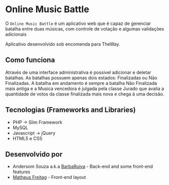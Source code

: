 # Online Music Battle
O `Online Music Battle` é um aplicativo web que é capaz de gerenciar batalha entre duas músicas, com controle de votação e algumas validações adicionais

Aplicativo desenvolvido sob encomenda para TheWay.


## Como funciona

Através de uma interface administrativa é possivel adicionar e deletar batalhas.
As batalhas possuem apenas dois estados: Finalizadas ou Não Finalizadas.
A batalha em andamento é sempre a batalha Não Finalizada mais antiga e a Musica vencedora é julgada pela classe Jurado que avalia a quantidade de votos da classe finalizada mais nova e chega à uma decisão.

## Tecnologias (Frameworks and Libraries)
* PHP -> Slim Framework
* MySQL
* Javascript -> jQuery
* HTML5 e CSS

## Desenvolvido por
* Andersom Souza a.k.a [BarbaRuiva](http://barbaruiva.xyz) - Back-end and some front-end features
* [Matheus Freitag](http://matheusfreitag.github.io) - Front-end layout

